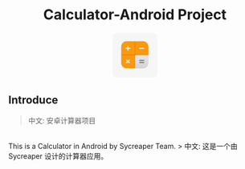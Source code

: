 <h1 align="center">Calculator-Android Project</h1>
<div align="center"><img src="./Icon.png" height=90 width=90 style="border-radius: 10px;"/></div>

## Introduce
> 中文: 安卓计算器项目

<br/>
This is a Calculator in Android by Sycreaper Team. 
> 中文: 这是一个由 Sycreaper 设计的计算器应用。
